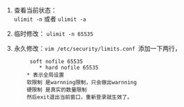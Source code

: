 1. 查看当前状态：<br>
        `ulimit -n` 或者 `ulimit -a`

2.  临时修改： `ulimit -n 65535`
3.  永久修改：`vim /etc/security/limits.conf `添加一下两行，
    ```aidl
         soft nofile 65535
            * hard nofile 65535
        * 表示全局设置
        软限制 是warnning限制，只会做出warnning
        硬限制 是真实的数量限制 
        然后exit退出当前窗口，重新登录就生效了。
    ```
     
